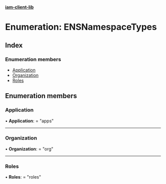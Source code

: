 **[iam-client-lib](../README.md)**

# Enumeration: ENSNamespaceTypes

## Index

### Enumeration members

* [Application](ensnamespacetypes.md#application)
* [Organization](ensnamespacetypes.md#organization)
* [Roles](ensnamespacetypes.md#roles)

## Enumeration members

### Application

•  **Application**:  = "apps"

___

### Organization

•  **Organization**:  = "org"

___

### Roles

•  **Roles**:  = "roles"
